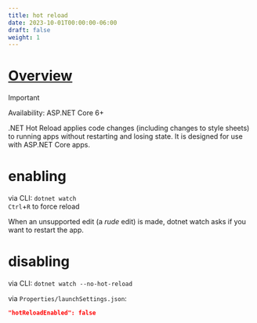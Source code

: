 ```yaml
---
title: hot reload
date: 2023-10-01T00:00:00-06:00
draft: false
weight: 1
---
```


# [Overview](https://learn.microsoft.com/en-us/aspnet/core/test/hot-reload?view=aspnetcore-7.0)  
> [!IMPORTANT]
> Availability: ASP.NET Core 6+

.NET Hot Reload applies code changes (including changes to style sheets) to running apps without restarting and losing state. It is designed for use with ASP.NET Core apps.

# enabling
via CLI: `dotnet watch`  
`Ctrl`+`R` to force reload

When an unsupported edit (a *rude* edit) is made, dotnet watch asks if you want to restart the app.

# disabling
via CLI: `dotnet watch --no-hot-reload`  

via `Properties/launchSettings.json`:
```json
"hotReloadEnabled": false
```